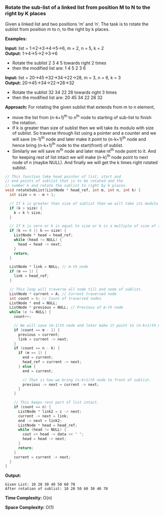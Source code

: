 ### Rotate the sub-list of a linked list from position M to N to the right by K places

Given a linked list and two positions ‘m’ and ‘n’. The task is to rotate the sublist from position m to n, to the right by k places.

**Examples:**

**Input:**  list = 1->2->3->4->5->6, m = 2, n = 5, k = 2  
**Output:**  1->4->5->2->3->6  
* Rotate the sublist 2 3 4 5 towards right 2 times  
* then the modified list are: 1 4 5 2 3 6
 
**Input:**  list = 20->45->32->34->22->28, m = 3, n = 6, k = 3  
**Output:**  20->45->34->22->28->32  
* Rotate the sublist 32 34 22 28 towards right 3 times  
* then the modified list are: 20 45 34 22 28 32

**Approach:**  For rotating the given sublist that extends from m to n element,
*  move the list from (n-k+1)<sup>th</sup>  to n<sup>th</sup>  node to starting of sub-list to finish the rotation.
* If k is greater than size of sublist then we will take its modulo with size of sublist. So traverse through list using a pointer and a counter and we will save (m-1)<sup>th</sup> node and later make it point to (n-k+1)<sup>th</sup>  node and hence bring (n-k+1)<sup>th</sup> node to the start(front) of sublist.  
* Similarly we will save m<sup>th</sup> node and later make nt<sup>th</sup> node point to it. And for keeping rest of list intact we will make (n-k)<sup>th</sup> node point to next node of n (maybe NULL). And finally we will get the k times right rotated sublist.
```c++
// This function take head pointer of list, start and 
// end points of sublist that is to be rotated and the 
// number k and rotate the sublist to right by k places. 
void rotateSubList(ListNode * head_ref, int m, int n, int k) {
  int size = n - m + 1;

  // If k is greater than size of sublist then we will take its modulo with size of sublist 
  if (k > size) {
    k = k % size;
  }

  // If k is zero or k is equal to size or k is a multiple of size of sublist then list remains intact 
  if (k == 0 || k == size) {
    ListNode * head = head_ref;
    while (head != NULL) {
      head = head -> next;
    }
    return;
  }

  ListNode * link = NULL; // m-th node 
  if (m == 1) {
    link = head_ref;
  }

  // This loop will traverse all node till end node of sublist.     
  ListNode * current = A; // Current traversed node 
  int count = 0; // Count of traversed nodes 
  ListNode * end = NULL;
  ListNode * previous = NULL; // Previous of m-th node 
  while (c != NULL) {
    count++;

    // We will save (m-1)th node and later make it point to (n-k+1)th node 
    if (count == m - 1) {
      previous = current;
      link = current -> next;
    }
    if (count == n - k) {
      if (m == 1) {
        end = current;
        head_ref = current -> next;
      } else {
        end = current;

        // That is how we bring (n-k+1)th node to front of sublist. 
        previous -> next = current -> next;
      }
    }

    // This keeps rest part of list intact. 
    if (count == n) {
      ListNode * link2 = c -> next;
      current -> next = link;
      end -> next = link2;
      ListNode * head = head_ref;
      while (head != NULL) {
        cout << head -> data << " ";
        head = head -> next;
      }
      return;
    }
    current = current -> next;
  }
}
```

**Output:**
```
Given List: 10 20 30 40 50 60 70 
After rotation of sublist: 10 20 50 60 30 40 70
```

**Time Complexity:** O(n)

**Space Complexity:**  O(1)
